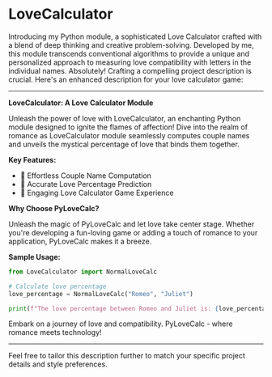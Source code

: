 # LoveCalculator
Introducing my Python module, a sophisticated Love Calculator crafted with a blend of deep thinking and creative problem-solving. Developed by me, this module transcends conventional algorithms to provide a unique and personalized approach to measuring love compatibility with letters in the individual names.
Absolutely! Crafting a compelling project description is crucial. Here's an enhanced description for your love calculator game:

---

**LoveCalculator: A Love Calculator Module**

Unleash the power of love with LoveCalculator, an enchanting Python module designed to ignite the flames of affection! Dive into the realm of romance as LoveCalculator module seamlessly computes couple names and unveils the mystical percentage of love that binds them together.

**Key Features:**
- 🌟 Effortless Couple Name Computation
- 💖 Accurate Love Percentage Prediction
- 🎲 Engaging Love Calculator Game Experience

**Why Choose PyLoveCalc?**

Unleash the magic of PyLoveCalc and let love take center stage. Whether you're developing a fun-loving game or adding a touch of romance to your application, PyLoveCalc makes it a breeze.

**Sample Usage:**

```python
from LoveCalculator import NormalLoveCalc

# Calculate love percentage
love_percentage = NormalLoveCalc("Romeo", "Juliet")

print(f"The love percentage between Romeo and Juliet is: {love_percentage}%")
```

Embark on a journey of love and compatibility. PyLoveCalc - where romance meets technology!

---

Feel free to tailor this description further to match your specific project details and style preferences.
